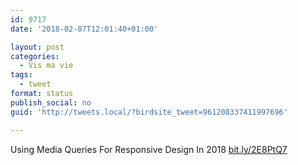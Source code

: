 ```yaml
---
id: 9717
date: '2018-02-07T12:01:40+01:00'

layout: post
categories:
  - Vis ma vie
tags:
  - tweet
format: status
publish_social: no
guid: 'http://tweets.local/?birdsite_tweet=961208337411997696'

---
```


Using Media Queries For Responsive Design In 2018 [bit.ly/2E8PtQ7](http://bit.ly/2E8PtQ7)